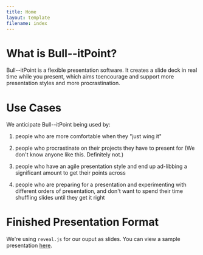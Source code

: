 ```yaml
---
title: Home
layout: template
filename: index
---
```



# What is Bull--itPoint?

Bull--itPoint is a flexible presentation software. It creates a slide deck in real time while you present, which aims toencourage and support more presentation styles and more procrastination. 

# Use Cases

We anticipate Bull--itPoint being used by:

1. people who are more comfortable when they "just wing it"

2. people who procrastinate on their projects they have to present for (We don't know anyone like this. Definitely not.)

3. people who have an agile presentation style and end up ad-libbing a significant amount to get their points across 

4. people who are preparing for a presentation and experimenting with different orders of presentation, and don't want to spend their time shuffling slides until they get it right

# Finished Presentation Format

We're using `reveal.js` for our ouput as slides. You can view a sample presentation [here](http://lab.hakim.se/reveal-js/#/ "Sample reveal.js presentation").

